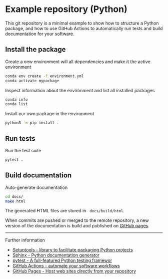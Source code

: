 # Example repository (Python)

This git repository is a minimal example to show how to structure a Python
package, and how to use GitHub Actions to automatically run tests and build
documentation for your software.

## Install the package


Create a new environment will all dependencies and make it the active environment
```sh
conda env create -f environment.yml
conda activate mypackage
```

Inspect information about the environment and list all installed packages
```sh
conda info
conda list
```

Install our own package in the environment
```sh
python3 -m pip install .
```

## Run tests

Run the test suite
```sh
pytest .
```

## Build documentation

Auto-generate documentation
```sh
cd docs/
make html
```

The generated HTML files are stored in ` docs/build/html`.

When commits are pushed or merged to the remote repository, a new version of
the documentation is build and published on
[GitHub pages](https://lkluft.github.io/example-python).

---

Further information
* [Setuptools - library to facilitate packaging Python projects](https://setuptools.pypa.io)
* [Sphinx - Python documentation generator](https://sphinx-doc.org)
* [pytest - A full-featured Python testing framewor](https://docs.pytest.org)
* [GitHub Actions - automate your software workflows](https://github.com/features/actions)
* [GitHub Pages - Host web sites directly from your repository](https://pages.github.com)
